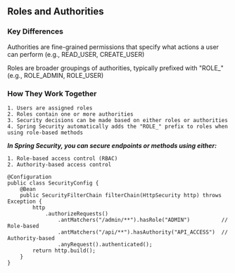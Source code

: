 ## Roles and Authorities

### Key Differences
Authorities are fine-grained permissions that specify what actions a user can perform (e.g., READ_USER, CREATE_USER)

Roles are broader groupings of authorities, typically prefixed with "ROLE_" (e.g., ROLE_ADMIN, ROLE_USER)

### How They Work Together
    1. Users are assigned roles
    2. Roles contain one or more authorities
    3. Security decisions can be made based on either roles or authorities
    4. Spring Security automatically adds the "ROLE_" prefix to roles when using role-based methods

***In Spring Security, you can secure endpoints or methods using either:***

    1. Role-based access control (RBAC)
    2. Authority-based access control

```
@Configuration
public class SecurityConfig {
    @Bean
    public SecurityFilterChain filterChain(HttpSecurity http) throws Exception {
        http
            .authorizeRequests()
                .antMatchers("/admin/**").hasRole("ADMIN")          // Role-based
                .antMatchers("/api/**").hasAuthority("API_ACCESS")  // Authority-based
                .anyRequest().authenticated();
        return http.build();
    }
}
```